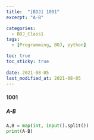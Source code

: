 ```yaml
---
title:  "[BOJ] 1001"
excerpt: "A-B"

categories:
  - BOJ_Class1
tags:
  - [Programming, BOJ, python]

toc: true
toc_sticky: true
 
date: 2021-08-05
last_modified_at: 2021-08-05
---
```


#### 1001
##### A-B
```python
A,B = map(int, input().split())
print(A-B)
```